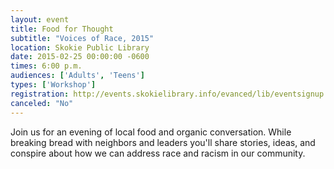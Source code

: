 ```yaml
---
layout: event
title: Food for Thought
subtitle: "Voices of Race, 2015"
location: Skokie Public Library
date: 2015-02-25 00:00:00 -0600
times: 6:00 p.m.
audiences: ['Adults', 'Teens']
types: ['Workshop']
registration: http://events.skokielibrary.info/evanced/lib/eventsignup.asp?ID=22660
canceled: "No"
---
```

Join us for an evening of local food and organic conversation. While breaking bread with neighbors and leaders you'll share stories, ideas, and conspire about how we can address race and racism in our community.
